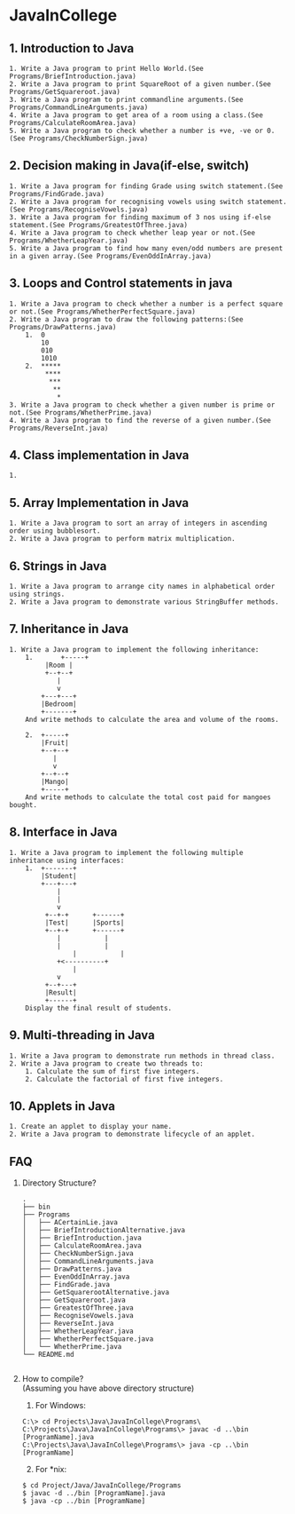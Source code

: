 # JavaInCollege

## 1. Introduction to Java
	1. Write a Java program to print Hello World.(See Programs/BriefIntroduction.java)
	2. Write a Java program to print SquareRoot of a given number.(See Programs/GetSquareroot.java)
	3. Write a Java program to print commandline arguments.(See Programs/CommandLineArguments.java)
	4. Write a Java program to get area of a room using a class.(See Programs/CalculateRoomArea.java)
	5. Write a Java program to check whether a number is +ve, -ve or 0.(See Programs/CheckNumberSign.java)

## 2. Decision making in Java(if-else, switch)
	1. Write a Java program for finding Grade using switch statement.(See Programs/FindGrade.java)
	2. Write a Java program for recognising vowels using switch statement.(See Programs/RecogniseVowels.java)
	3. Write a Java program for finding maximum of 3 nos using if-else statement.(See Programs/GreatestOfThree.java)
	4. Write a Java program to check whether leap year or not.(See Programs/WhetherLeapYear.java)
	5. Write a Java program to find how many even/odd numbers are present in a given array.(See Programs/EvenOddInArray.java)

## 3. Loops and Control statements in java
	1. Write a Java program to check whether a number is a perfect square or not.(See Programs/WhetherPerfectSquare.java)
	2. Write a Java program to draw the following patterns:(See Programs/DrawPatterns.java)
		1.	0
			10
			010
			1010
		2.	*****
			 ****
			  ***
			   **
				*
	3. Write a Java program to check whether a given number is prime or not.(See Programs/WhetherPrime.java)
	4. Write a Java program to find the reverse of a given number.(See Programs/ReverseInt.java)

## 4. Class implementation in Java
	1. 

## 5. Array Implementation in Java
	1. Write a Java program to sort an array of integers in ascending order using bubblesort.
	2. Write a Java program to perform matrix multiplication.
## 6. Strings in Java
	1. Write a Java program to arrange city names in alphabetical order using strings.
	2. Write a Java program to demonstrate various StringBuffer methods.
## 7. Inheritance  in Java
	1. Write a Java program to implement the following inheritance:
		1.       +-----+
			 |Room |
			 +--+--+
			    |
			    v
			+---+---+
			|Bedroom|
			+-------+
		And write methods to calculate the area and volume of the rooms.
		
		2.	+-----+
			|Fruit|
			+--+--+
			   |
			   v
			+--+--+
			|Mango|
			+-----+
		And write methods to calculate the total cost paid for mangoes bought.

## 8. Interface in Java
	1. Write a Java program to implement the following multiple inheritance using interfaces:
		1. 	+-------+
			|Student|
			+---+---+
			    |
			    |
			    v
			 +--+-+      +------+
			 |Test|      |Sports|
			 +--+-+      +------+
			    |	        |
			    |	        |
		            |           |
			    +<----------+
		            |
			    v
			 +--+---+
			 |Result|
			 +------+
		Display the final result of students.
## 9. Multi-threading in Java
	1. Write a Java program to demonstrate run methods in thread class.
	2. Write a Java program to create two threads to:
		1. Calculate the sum of first five integers.
		2. Calculate the factorial of first five integers.

## 10. Applets in Java
	1. Create an applet to display your name.
	2. Write a Java program to demonstrate lifecycle of an applet.

## FAQ

1. Directory Structure?  
	```
	.
	├── bin  
	├── Programs  
	│   ├── ACertainLie.java  
	│   ├── BriefIntroductionAlternative.java  
	│   ├── BriefIntroduction.java  
	│   ├── CalculateRoomArea.java  
	│   ├── CheckNumberSign.java  
	│   ├── CommandLineArguments.java  
	│   ├── DrawPatterns.java  
	│   ├── EvenOddInArray.java  
	│   ├── FindGrade.java  
	│   ├── GetSquarerootAlternative.java  
	│   ├── GetSquareroot.java  
	│   ├── GreatestOfThree.java  
	│   ├── RecogniseVowels.java  
	│   ├── ReverseInt.java  
	│   ├── WhetherLeapYear.java  
	│   ├── WhetherPerfectSquare.java  
	│   └── WhetherPrime.java  
	└── README.md  

	
	```
2. How to compile?  
	(Assuming you have above directory structure)  

	1. For Windows:  
	```
	C:\> cd Projects\Java\JavaInCollege\Programs\  
	C:\Projects\Java\JavaInCollege\Programs\> javac -d ..\bin [ProgramName].java  
	C:\Projects\Java\JavaInCollege\Programs\> java -cp ..\bin [ProgramName]  
	```
	2. For *nix:  
	```
	$ cd Project/Java/JavaInCollege/Programs   
	$ javac -d ../bin [ProgramName].java  
	$ java -cp ../bin [ProgramName]
	```
